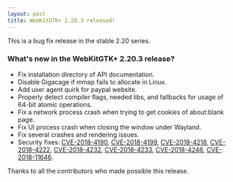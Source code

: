 ```yaml
---
layout: post
title: WebKitGTK+ 2.20.3 released!
---
```


This is a bug fix release in the stable 2.20 series.

### What's new in the WebKitGTK+ 2.20.3 release?

 - Fix installation directory of API documentation.
 - Disable Gigacage if mmap fails to allocate in Linux.
 - Add user agent quirk for paypal website.
 - Properly detect compiler flags, needed libs, and fallbacks for usage of 64-bit atomic operations.
 - Fix a network process crash when trying to get cookies of about:blank page.
 - Fix UI process crash when closing the window under Wayland.
 - Fix several crashes and rendering issues.
 - Security fixes: [CVE-2018-4190](https://cve.mitre.org/cgi-bin/cvename.cgi?name=CVE-2018-4190), [CVE-2018-4199](https://cve.mitre.org/cgi-bin/cvename.cgi?name=CVE-2018-4199), [CVE-2018-4218](https://cve.mitre.org/cgi-bin/cvename.cgi?name=CVE-2018-4218), [CVE-2018-4222](https://cve.mitre.org/cgi-bin/cvename.cgi?name=CVE-2018-4222), [CVE-2018-4232](https://cve.mitre.org/cgi-bin/cvename.cgi?name=CVE-2018-4232),
   [CVE-2018-4233](https://cve.mitre.org/cgi-bin/cvename.cgi?name=CVE-2018-4233), [CVE-2018-4246](https://cve.mitre.org/cgi-bin/cvename.cgi?name=CVE-2018-4246), [CVE-2018-11646](https://cve.mitre.org/cgi-bin/cvename.cgi?name=CVE-2018-11646).

Thanks to all the contributors who made possible this release.
